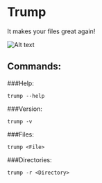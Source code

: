 # Trump
It makes your files great again!

![Alt text](http://cdn.meme.am/instances/500x/64741784.jpg)  
## Commands:
###Help:
  
    trump --help
  
###Version:
  
    trump -v
  
###Files:
  
    trump <File>
  
###Directories:
  
    trump -r <Directory>

